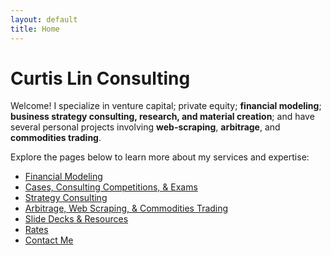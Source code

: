 ```yaml
---
layout: default
title: Home
---
```


# Curtis Lin Consulting

Welcome! I specialize in venture capital; private equity; **financial modeling**; **business strategy consulting, research, and material creation**; and have several personal projects involving **web-scraping**, **arbitrage**, and **commodities trading**.

Explore the pages below to learn more about my services and expertise:

- [Financial Modeling](financial-modeling.md)
- [Cases, Consulting Competitions, & Exams](cases.md)
- [Strategy Consulting](strategy.md)  
- [Arbitrage, Web Scraping, & Commodities Trading](commodities-trading.md)  
- [Slide Decks & Resources](slides.md)
- [Rates](rates.md)
- [Contact Me](contact.md)

